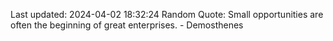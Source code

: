 Last updated: 2024-04-02 18:32:24
Random Quote: Small opportunities are often the beginning of great enterprises. - Demosthenes
